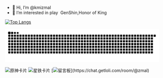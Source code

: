 - 👋 Hi, I’m @kmizmal
- 👀 I’m interested in play  GenShin,Honor of King

[![Top Langs](https://github-readme-stats.vercel.app/api/top-langs/?username=kmizmal&layout=compact)](https://github.com/anuraghazra/github-readme-stats)

![GitHub贡献图](https://raw.githubusercontent.com/kmizmal/kmizmal/refs/heads/action/github-contribution-grid-snake.svg)
<!---
kmizmal/kmizmal is a ✨ special ✨ repository because its `README.md` (this file) appears on your GitHub profile.
You can click the Preview link to take a look at your changes.
--->
![原神卡片](https://hoyocard.qhy04.com/gs/rand/288292888.png)
![星铁卡片](https://hoyocard.qhy04.com/sr/rand/288292888.png)
[![留言板](https://chat.getloli.com/room/@zmal/svg?width=750&height=360&limit=20&theme=light&fontSize=13&title=jad@github.com:%20~)](https://chat.getloli.com/room/@zmal)

